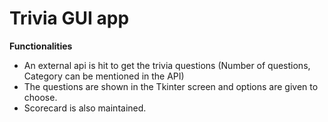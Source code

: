 # Trivia GUI app

**Functionalities**
  - An external api is hit to get the trivia questions (Number of questions, Category can be mentioned in the API)
  - The questions are shown in the Tkinter screen and options are given to choose.
  - Scorecard is also maintained.
